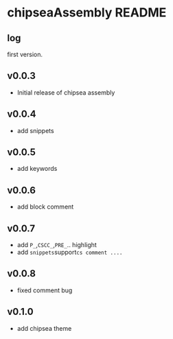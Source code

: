# chipseaAssembly README


## log

  first version.

## v0.0.3

- Initial release of chipsea assembly

## v0.0.4

- add snippets

## v0.0.5

- add keywords

## v0.0.6

- add block comment

## v0.0.7

- add `P_`,`CSCC_`,`PRE_`.. highlight
- add `snippets`support`cs comment ....`

## v0.0.8

- fixed comment bug

## v0.1.0

- add chipsea theme